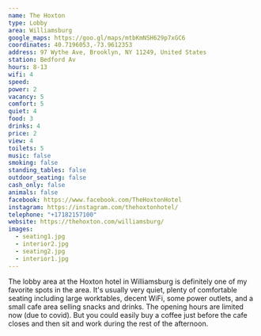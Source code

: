 ```yaml
---
name: The Hoxton
type: Lobby
area: Williamsburg
google_maps: https://goo.gl/maps/mtbKmNSH629p7xGC6
coordinates: 40.7196053,-73.9612353
address: 97 Wythe Ave, Brooklyn, NY 11249, United States
station: Bedford Av
hours: 8-13
wifi: 4
speed: 
power: 2
vacancy: 5
comfort: 5
quiet: 4
food: 3
drinks: 4
price: 2
view: 4
toilets: 5
music: false
smoking: false
standing_tables: false
outdoor_seating: false
cash_only: false
animals: false
facebook: https://www.facebook.com/TheHoxtonHotel
instagram: https://instagram.com/thehoxtonhotel/
telephone: "+17182157100"
website: https://thehoxton.com/williamsburg/
images:
  - seating1.jpg
  - interior2.jpg
  - seating2.jpg
  - interior1.jpg
---
```


The lobby area at the Hoxton hotel in Williamsburg is definitely one of my favorite spots in the area. It's usually very quiet, plenty of comfortable seating including large worktables, decent WiFi, some power outlets, and a small cafe area selling snacks and drinks. The opening hours are limited now (due to covid). But you could easily buy a coffee just before the cafe closes and then sit and work during the rest of the afternoon.
